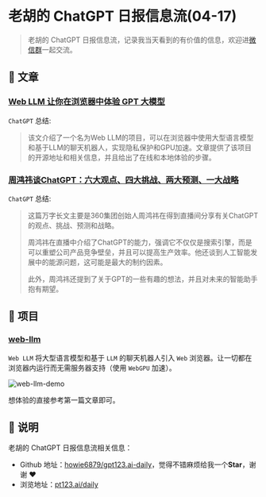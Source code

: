 
# 老胡的 ChatGPT 日报信息流(04-17)

> 老胡的 ChatGPT 日报信息流，记录我当天看到的有价值的信息，欢迎进[微信群](https://images-1252557999.file.myqcloud.com/uPic/ETIbMe.jpg)一起交流。

## 👀 文章

### [Web LLM 让你在浏览器中体验 GPT 大模型](https://mp.weixin.qq.com/s/ijdNh2ckXiXTUpUM6iRVgw)

`ChatGPT` 总结:

>该文介绍了一个名为Web LLM的项目，可以在浏览器中使用大型语言模型和基于LLM的聊天机器人，实现隐私保护和GPU加速。文章提供了该项目的开源地址和相关信息，并且给出了在线和本地体验的步骤。


### [周鸿祎谈ChatGPT：六大观点、四大挑战、两大预测、一大战略](https://mp.weixin.qq.com/s/olG5wGuB2Aki5oJydAQt5w)

`ChatGPT` 总结:

> 这篇万字长文主要是360集团创始人周鸿祎在得到直播间分享有关ChatGPT的观点、挑战、预测和战略。
> 
> 周鸿祎在直播中介绍了ChatGPT的能力，强调它不仅仅是搜索引擎，而是可以重塑公司产品竞争壁垒，并且可以提高生产效率。他还谈到人工智能发展中的能源问题，这可能是最大的制约因素。
> 
> 此外，周鸿祎还提到了关于GPT的一些有趣的想法，并且对未来的智能助手抱有期望。

## 🎯 项目

### [web-llm](https://github.com/mlc-ai/web-llm)

`Web LLM` 将大型语言模型和基于 `LLM` 的聊天机器人引入 `Web` 浏览器。让一切都在浏览器内运行而无需服务器支持（使用 `WebGPU` 加速）。

![web-llm-demo](https://images-1252557999.file.myqcloud.com/uPic/web-llm-demo.jpg)

想体验的直接参考第一篇文章即可。

## 🤖 说明

老胡的 ChatGPT 日报信息流相关信息：

- Github 地址：[howie6879/gpt123.ai-daily](https://github.com/howie6879/gpt123.ai-daily)，觉得不错麻烦给我一个**Star**，谢谢 ❤️
- 浏览地址：[pt123.ai/daily](https://www.gpt123.ai/daily/)
